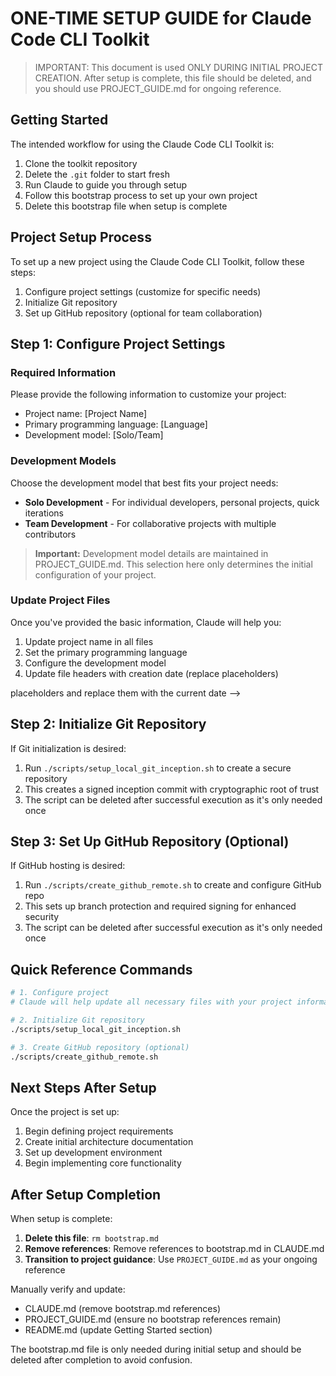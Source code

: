 # ONE-TIME SETUP GUIDE for Claude Code CLI Toolkit

> IMPORTANT: This document is used ONLY DURING INITIAL PROJECT CREATION.
> After setup is complete, this file should be deleted, and you should use PROJECT_GUIDE.md for ongoing reference.
> 
> <!-- Note for Claude: This entire document guides a ONE-TIME setup process. When helping users with this file:
>   1. Collect all required information first
>   2. Help the user modify all files in a single session if possible
>   3. Guide users through each step sequentially
>   4. After completion, explicitly remind users to delete this file
>   5. Ensure references to this file are removed from CLAUDE.md -->

## Getting Started

The intended workflow for using the Claude Code CLI Toolkit is:

1. Clone the toolkit repository
2. Delete the `.git` folder to start fresh
3. Run Claude to guide you through setup
4. Follow this bootstrap process to set up your own project
5. Delete this bootstrap file when setup is complete

## Project Setup Process

To set up a new project using the Claude Code CLI Toolkit, follow these steps:

1. Configure project settings (customize for specific needs)
2. Initialize Git repository
3. Set up GitHub repository (optional for team collaboration)

## Step 1: Configure Project Settings

### Required Information

Please provide the following information to customize your project:

- Project name: [Project Name]
- Primary programming language: [Language]
- Development model: [Solo/Team]

<!-- Note for Claude: Collect this information from the user before proceeding with file modifications -->

### Development Models

Choose the development model that best fits your project needs:

- **Solo Development** - For individual developers, personal projects, quick iterations
- **Team Development** - For collaborative projects with multiple contributors

> **Important:** Development model details are maintained in PROJECT_GUIDE.md.
> This selection here only determines the initial configuration of your project.

### Update Project Files

Once you've provided the basic information, Claude will help you:

1. Update project name in all files
2. Set the primary programming language
3. Configure the development model
4. Update file headers with creation date (replace <!-- START_DATE --> placeholders)

<!-- Note for Claude: When updating project files, look for <!-- START_DATE --> placeholders and replace them with the current date -->

## Step 2: Initialize Git Repository

If Git initialization is desired:

1. Run `./scripts/setup_local_git_inception.sh` to create a secure repository
2. This creates a signed inception commit with cryptographic root of trust
3. The script can be deleted after successful execution as it's only needed once

## Step 3: Set Up GitHub Repository (Optional)

If GitHub hosting is desired:

1. Run `./scripts/create_github_remote.sh` to create and configure GitHub repo
2. This sets up branch protection and required signing for enhanced security
3. The script can be deleted after successful execution as it's only needed once

## Quick Reference Commands

```bash
# 1. Configure project
# Claude will help update all necessary files with your project information

# 2. Initialize Git repository
./scripts/setup_local_git_inception.sh

# 3. Create GitHub repository (optional)
./scripts/create_github_remote.sh
```

## Next Steps After Setup

Once the project is set up:

1. Begin defining project requirements
2. Create initial architecture documentation
3. Set up development environment
4. Begin implementing core functionality

## After Setup Completion

When setup is complete:

1. **Delete this file**: `rm bootstrap.md`
2. **Remove references**: Remove references to bootstrap.md in CLAUDE.md
3. **Transition to project guidance**: Use `PROJECT_GUIDE.md` as your ongoing reference

Manually verify and update:
- CLAUDE.md (remove bootstrap.md references)
- PROJECT_GUIDE.md (ensure no bootstrap references remain)
- README.md (update Getting Started section)

<!-- Note for Claude: When the setup is complete, explicitly remind the user to:
   1. Delete this bootstrap.md file
   2. Remove any references to bootstrap.md in CLAUDE.md
   3. Use PROJECT_GUIDE.md for all ongoing project work -->

The bootstrap.md file is only needed during initial setup and should be deleted after completion to avoid confusion.